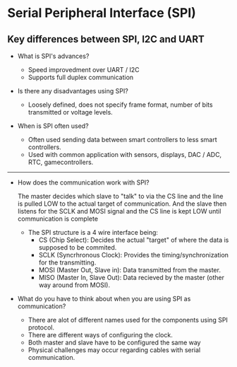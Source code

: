 
# Serial Peripheral Interface (SPI)

## Key differences between SPI, I2C and UART

* What is SPI's advances?  

  * Speed improvedment over UART / I2C  
  * Supports full duplex communication
* Is there any disadvantages using SPI?
  * Loosely defined, does not specify frame format, number of bits transmitted or voltage levels.
* When is SPI often used?
  * Often used sending data between smart controllers to less smart controllers.
  * Used with common application with sensors, displays, DAC / ADC, RTC, gamecontrollers.

______

* How does the communication work with SPI?

  The master decides which slave to "talk" to via the CS line and the line is pulled LOW to the actual target of communication.
  And the slave then listens for the SCLK and MOSI signal and the CS line is kept LOW until communication is complete
  * The SPI structure is a 4 wire interface being:
    * CS (Chip Select): Decides the actual "target" of where the data is supposed to be commited.
    * SCLK (Syncrhronous Clock): Provides the timing/synchronization for the transmitting.
    * MOSI (Master Out, Slave in): Data transmitted from the master.
    * MISO (Master In, Slave Out): Data recieved by the master (other way around from MOSI).

* What do you have to think about when you are using SPI as communication?
  * There are alot of different names used for the components using SPI protocol.
  * There are different ways of configuring the clock.
  * Both master and slave have to be configured the same way
  * Physical challenges may occur regarding cables with serial communication.
